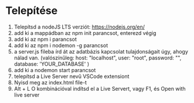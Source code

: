 # Telepítése

1. Telepítsd a nodeJS LTS verziót: https://nodejs.org/en/
2. add ki a mappádban az npm init parancsot, enterezd végig
3. add ki az npm i parancsot
4. add ki az npm i nodemon -g parancsot
5. a server.js fileba írd át az adatbázis kapcsolat tulajdonságait úgy, ahogy nálad van.
(valószínűleg:
    host: "localhost",
    user: "root",
    password: "",
    database: 'YOUR_DATABASE'
)
5. add ki a nodemon start parancsot
6. telepítsd a Live Server nevű VSCode extensiont
7. Nyisd meg az index.html file-t
8. Alt + L O kombinációval indítsd el a Live Servert, vagy F1, és Open with live server
